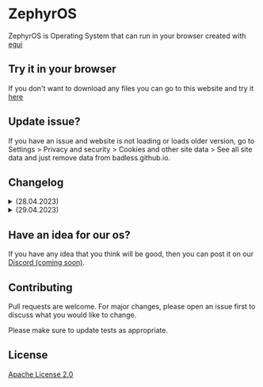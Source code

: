 # ZephyrOS

ZephyrOS is Operating System that can run in your browser created with [egui](https://egui.rs/) 

## Try it in your browser
If you don't want to download any files you can go to this website and try it [here](https://badless.github.io/zephyr-os/)

## Update issue?
If you have an issue and website is not loading or loads older version, go to Settings > Privacy and security > Cookies and other site data > See all site data and just remove data from badless.github.io.

## Changelog
<details>
<summary>(28.04.2023)</summary>
<br>
Project Started<br>
[+] About Window<br>
[+] Settings<br>
[+] Wallpaper<br>
[+] Taskbar<br>
</details>

<details>
<summary>(29.04.2023)</summary>
<br>
[+] Clock<br>
</details>

## Have an idea for our os?
If you have any idea that you think will be good, then you can post it on our [Discord (coming soon)]().

## Contributing
Pull requests are welcome. For major changes, please open an issue first to discuss what you would like to change.

Please make sure to update tests as appropriate.

## License
[Apache License 2.0](https://github.com/Badless/zephyr-os/blob/master/LICENSE)
